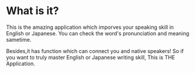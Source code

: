 <html>
<body>
<h1>What is it?</h1>
This is the amazing application which imporves your speaking skill in English or Japanese.
You can check the word's pronunciation and meaning sametime.<br>

Besides,it has function which can connect you and native speakers! So if you want to truly master English or Japanese writing skill, This is THE Application. 

</body>
</html>
